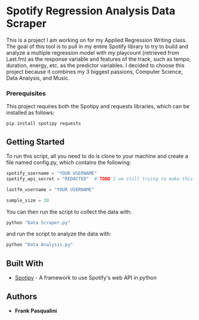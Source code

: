 # Spotify Regression Analysis Data Scraper

This is a project I am working on for my Applied Regression Writing class.  The goal of this tool is to pull in my entire Spotify library to try to build and analyze a multiple regression model with my playcount (retrieved from Last.fm) as the response variable and features of the track, such as tempo, duration, energy, etc. as the predictor variables.  I decided to choose this project because it combines my 3 biggest passions, Computer Science, Data Analysis, and Music. 

### Prerequisites

This project requires both the Spotipy and requests libraries, which can be installed as follows:

```
pip install spotipy requests
```

## Getting Started

To run this script, all you need to do is clone to your machine and create a file named config.py, which contains the following:

```python
spotify_username = "YOUR USERNAME"
spotify_api_secret = "REDACTED"  # TODO I am still trying to make this work while remaining secure

lastfm_username = "YOUR USERNAME"

sample_size = 30

```

You can then run the script to collect the data with:
```bash
python "Data Scraper.py"
```

and run the script to analyze the data with:
```bash
python "Data Analysis.py"
```

## Built With

* [Spotipy](https://github.com/plamere/spotipy) - A framework to use Spotify's web API in python
## Authors

* **Frank Pasqualini**